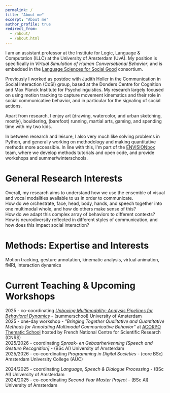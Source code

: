 ```yaml
---
permalink: /
title: "About me"
excerpt: "About me"
author_profile: true
redirect_from: 
  - /about/
  - /about.html
---
```


I am an assistant professor at the Institute for Logic, Language & Computation (ILLC) at the University of Amsterdam (UvA). My position is specifically in *Virtual Simulation of Human Conversational Behavior*, and is embedded in the [Language Sciences for Social Good](https://language-science.nl/) consortium. <br>

Previously I worked as postdoc with Judith Holler in the Communication in Social Interaction (CoSI) group, based at the Donders Centre for Cognition and Max Planck Institute for Psycholinguistics. My research largely focused on using motion tracking to capture movement kinematics and their role in social communicative behavior, and in particular for the signaling of social actions.<br>

Apart from research, I enjoy art (drawing, watercolor, and urban sketching, mostly), bouldering,  (barefoot) running, martial arts, gaming, and spending time with my two kids.

In between research and leisure, I also very much like solving problems in Python, and generally working on methodology and making quantitative methods more accessible. In line with this, I'm part of the [ENVISIONbox](https://envisionbox.org/) team, where we develop methods tutorials and open code, and provide workshops and summer/winterschools.


General Research Interests
======
Overall, my research aims to understand how we use the ensemble of visual and vocal modalities available to us in order to communicate. <br>
How do we orchestrate, face, head, body, hands, and speech together into one multimodal whole, and how do others make sense of this? <br>
How do we adapt this complex array of behaviors to different contexts? <br>
How is neurodiversity reflected in different styles of communication, and how does this impact social interaction?<br>


Methods: Expertise and Interests
======
Motion tracking, gesture annotation, kinematic analysis, virtual animation, fMRI, interaction dynamics 


Current Teaching & Upcoming Workshops
======
2025      - co-coordinating <i>[Unboxing Multimodality: Analysis Pipelines for Behavioral Dynamics](https://envisionbox.org/images/summerschool2025.gif)</i> - (summerschool) University of Amsterdam <br>
2025      - one-day workshop - <i>"Bringing Together Qualitative and Quantitative Methods for Annotating Multimodal Communicative Behavior"</i> at [ACORPO Thematic School](https://acorpo.sciencesconf.org/) hosted by French National Centre for Scientific Research (CNRS) <br>
2025/2026 - coordinating <i>Spraak- en Gebaarherkenning [Speech and Gesture Recognition]</i> - (BSc AI) University of Amsterdam <br>
2025/2026 - co-coordinating <i>Programming in Digital Societies</i> - (core BSc) Amsterdam University College (AUC) <br>

2024/2025 - coordinating <i>Language, Speech & Dialogue Processing</i> - (BSc AI) University of Amsterdam <br>
2024/2025 - co-coordinating <i>Second Year Master Project</i> - (BSc AI) University of Amsterdam <br>

